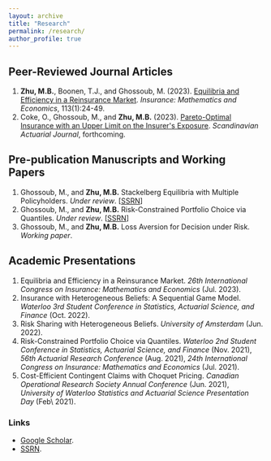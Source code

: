 ```yaml
---
layout: archive
title: "Research"
permalink: /research/
author_profile: true
---
```


## Peer-Reviewed Journal Articles

1. **Zhu, M.B.**, Boonen, T.J., and Ghossoub, M. (2023). [Equilibria and Efficiency in a Reinsurance Market](https://doi.org/10.1016/j.insmatheco.2023.07.004). _Insurance: Mathematics and Economics_, 113(1):24-49.
1. Coke, O., Ghossoub, M., and **Zhu, M.B.** (2023). [Pareto-Optimal Insurance with an Upper Limit on the Insurer's Exposure](https://doi.org/10.1080/03461238.2023.2239533). _Scandinavian Actuarial Journal_, forthcoming.


## Pre-publication Manuscripts and Working Papers

1. Ghossoub, M., and **Zhu, M.B.** Stackelberg Equilibria with Multiple Policyholders. _Under review_. \[[SSRN](https://papers.ssrn.com/sol3/papers.cfm?abstract_id=4649908)\]
1. Ghossoub, M., and **Zhu, M.B.** Risk-Constrained Portfolio Choice via Quantiles. _Under review_. \[[SSRN](https://papers.ssrn.com/sol3/papers.cfm?abstract_id=4580211)\]
1. Ghossoub, M., and **Zhu, M.B.** Loss Aversion for Decision under Risk. _Working paper_.

## Academic Presentations

1. Equilibria and Efficiency in a Reinsurance Market. _26th International Congress on Insurance: Mathematics and Economics_ (Jul. 2023).
1. Insurance with Heterogeneous Beliefs: A Sequential Game Model. _Waterloo 3rd Student Conference in Statistics, Actuarial Science, and Finance_ (Oct. 2022).
1. Risk Sharing with Heterogeneous Beliefs. _University of Amsterdam_ (Jun. 2022).
1. Risk-Constrained Portfolio Choice via Quantiles. _Waterloo 2nd Student Conference in Statistics, Actuarial Science, and Finance_ (Nov. 2021), _56th Actuarial Research Conference_ (Aug. 2021), _24th International Congress on Insurance: Mathematics and Economics_ (Jul. 2021).
1. Cost-Efficient Contingent Claims with Choquet Pricing. _Canadian Operational Research Society Annual Conference_ (Jun. 2021), _University of Waterloo Statistics and Actuarial Science Presentation Day_ (Feb\ 2021).

### Links

* [Google Scholar](https://scholar.google.ca/citations?user=icVQeggAAAAJ&hl=en&oi=sra).
* [SSRN](https://papers.ssrn.com/sol3/cf_dev/AbsByAuth.cfm?per_id=3826136).